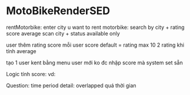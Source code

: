 # MotoBikeRenderSED
rentMotorbike:
enter city u want to rent motorbike:
search  by city + rating score average
scan city + status available only

user thêm rating score
mỗi user score default = rating  max 10    2 rating
khi tính average 

tạo 1 user kent bằng menu
user mới ko đc nhập score mà system set sẵn

Logic tính score:
vd: 



Question:
time period detail: overlapped quá thời gian